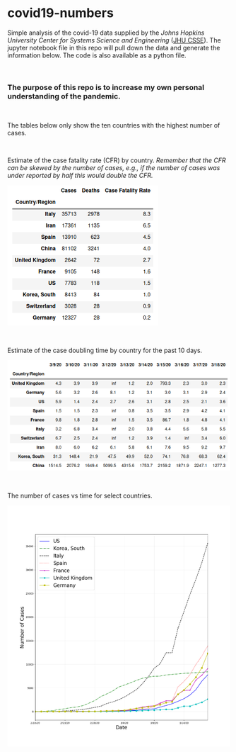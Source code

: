 # covid19-numbers



Simple analysis of the covid-19 data supplied by the *Johns Hopkins University Center for Systems Science and Engineering* ([JHU CSSE](https://github.com/CSSEGISandData/COVID-19)).  The jupyter notebook file in this repo will pull down the data and generate the information below.  The code is also available as a python file.

&ensp;

### The purpose of this repo is to increase my own personal understanding of the pandemic.

&ensp;

The tables below only show the ten countries with the highest number of cases.

&ensp;

Estimate of the case fatality rate (CFR) by country. *Remember that the CFR can be skewed by the number of cases, e.g., if the number of cases was under reported by half this would double the CFR.*

![Case Fatality Rate](cfr.png)

&ensp;

Estimate of the case doubling time by country for the past 10 days.

![Number of Days for Cases to Double](doubling_time.png)

&ensp;

The number of cases vs time for select countries.

![Plot of Cases vs Time](plot.png)



